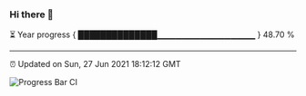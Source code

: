 ### Hi there 👋

⏳ Year progress { ██████████████▁▁▁▁▁▁▁▁▁▁▁▁▁▁▁▁ } 48.70 %

---

⏰ Updated on Sun, 27 Jun 2021 18:12:12 GMT

![Progress Bar CI](https://github.com/liununu/liununu/workflows/Progress%20Bar%20CI/badge.svg)
